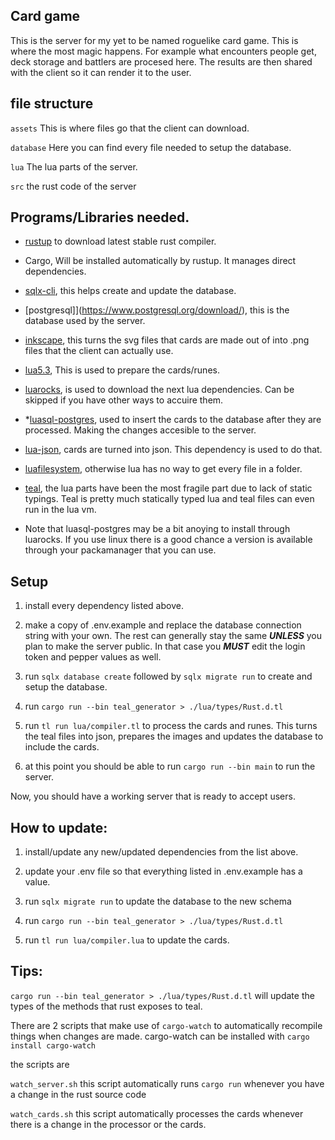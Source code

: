 ## Card game
This is the server for my yet to be named roguelike card game. This is where the most magic happens. For example what encounters people get, deck storage and battlers are procesed here. The results are then shared with the client so it can render it to the user.


## file structure

`assets` This is where files go that the client can download.

`database` Here you can find every file needed to setup the database.

`lua` The lua parts of the server.

`src` the rust code of the server


## Programs/Libraries needed.

- [rustup](https://www.rust-lang.org/tools/install) to download latest stable rust compiler.

- Cargo, Will be installed automatically by rustup. It manages direct dependencies.

- [sqlx-cli](https://crates.io/crates/sqlx-cli), this helps create and update the database.

- [postgresql]](https://www.postgresql.org/download/), this is the database used by the server.

- [inkscape](https://inkscape.org/), this turns the svg files that cards are made out of into .png files that the client can actually use.

- [lua5.3](https://www.lua.org/start.html), This is used to prepare the cards/runes.

- [luarocks](https://luarocks.org/), is used to download the next lua dependencies. Can be skipped if you have other ways to accuire them.

- *[luasql-postgres](https://luarocks.org/modules/tomasguisasola/luasql-postgres), used to insert the cards to the database after they are processed. Making the changes accesible to the server.

- [lua-json](https://luarocks.org/modules/jiyinyiyong/json-lua), cards are turned into json. This dependency is used to do that.

- [luafilesystem](https://luarocks.org/modules/hisham/luafilesystem), otherwise lua has no way to get every file in a folder.

- [teal](https://luarocks.org/modules/hisham/tl), the lua parts have been the most fragile part due to lack of static typings. Teal is pretty much statically typed lua and teal files can even run in the lua vm.

* Note that luasql-postgres may be a bit anoying to install through luarocks. If you use linux there is a good chance a version is available through your packamanager that you can use.

## Setup

1. install every dependency listed above.

2. make a copy of .env.example and replace the database connection string with your own. The rest can generally stay the same ***UNLESS*** you plan to make the server public. In that case you ***MUST*** edit the login token and pepper values as well.

3. run `sqlx database create` followed by `sqlx migrate run` to create and setup the database.

4. run `cargo run --bin teal_generator > ./lua/types/Rust.d.tl`

5. run `tl run lua/compiler.tl` to process the cards and runes. This turns the teal files into json, prepares the images and updates the database to include the cards.

6. at this point you should be able to run `cargo run --bin main` to run the server.

Now, you should have a working server that is ready to accept users.

## How to update:

1. install/update any new/updated dependencies from the list above.

2. update your .env file so that everything listed in .env.example has a value.

3. run `sqlx migrate run` to update the database to the new schema

4. run `cargo run --bin teal_generator > ./lua/types/Rust.d.tl`

5. run `tl run lua/compiler.lua` to update the cards.

## Tips:
`cargo run --bin teal_generator > ./lua/types/Rust.d.tl` will update the types of the methods that rust exposes to teal.

There are 2 scripts that make use of `cargo-watch` to automatically recompile things when changes are made. cargo-watch can be installed with `cargo install cargo-watch`

the scripts are

`watch_server.sh` this script automatically runs `cargo run` whenever you have a change in the rust source code

`watch_cards.sh` this script automatically processes the cards whenever there is a change in the processor or the cards.

